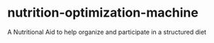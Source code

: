 # nutrition-optimization-machine
A Nutritional Aid to help organize and participate in a structured diet
